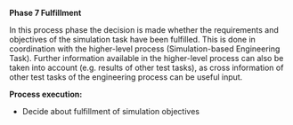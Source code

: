 **Phase 7 Fulfillment**

In this process phase the decision is made whether the requirements and objectives of the simulation task have been fulfilled. This is done in coordination with the higher-level process (Simulation-based Engineering Task). Further information available in the higher-level process can also be taken into account (e.g. results of other test tasks), as cross information of other test tasks of the engineering process can be useful input.

**Process execution:**
- Decide about fulfillment of simulation objectives